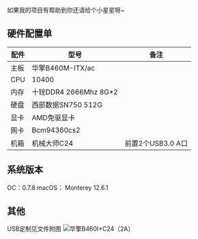 如果我的项目有帮助到你还请给个小星星呀~

## 硬件配置单


|配件|型号|备注|
--- | ---|---|
|主板|华擎B460M-ITX/ac||
|CPU|10400|
|内存|十铨DDR4 2666Mhz 8G*2||
|硬盘|西部数据SN750 512G|
|显卡|AMD免驱显卡||
|网卡|Bcm94360cs2||
|机箱|机械大师C24|前置2个USB3.0 A口|

## 系统版本
OC：0.7.8
macOS： Monterey 12.6.1

## 其他
USB定制见文件附图
![华擎B460I+C24（2A）](https://github.com/ZhuyuNtzh/Hackintosh-EFI-AsrockB460M-ITXac/assets/115443114/e22a391f-8b0b-4563-9ce4-f703b173aa8b)
